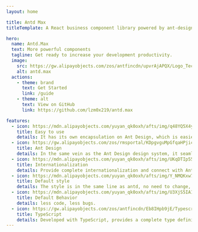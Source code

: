 ```yaml
---
layout: home

title: Antd Max
titleTemplate: A React business component library powered by ant-design.

hero:
  name: Antd.Max
  text: More powerful components
  tagline: Get ready to increase your development productivity.
  image:
    src: https://gw.alipayobjects.com/zos/antfincdn/upvrAjAPQX/Logo_Tech%252520UI.svg
    alt: antd.max
  actions:
    - theme: brand
      text: Get Started
      link: /guide
    - theme: alt
      text: View on GitHub
      link: https://github.com/lzm0x219/antd.max

features:
  - icon: https://mdn.alipayobjects.com/yuyan_qk0oxh/afts/img/q48YQ5X4ytAAAAAAAAAAAAAAFl94AQBr
    title: Easy to use
    details: It has its own encapsulation on Ant Design, which is easier to use.
  - icon: https://gw.alipayobjects.com/zos/rmsportal/KDpgvguMpGfqaHPjicRK.svg
    title: Ant Design
    details: In the same vein as the Ant Design design system, it seamlessly connects to antd projects.
  - icon: https://mdn.alipayobjects.com/yuyan_qk0oxh/afts/img/UKqDTIp55HYAAAAAAAAAAAAAFl94AQBr
    title: Internationalization
    details: Provide complete internationalization and connect with Ant Design system.
  - icon: https://mdn.alipayobjects.com/yuyan_qk0oxh/afts/img/Y_NMQKxw7OgAAAAAAAAAAAAAFl94AQBr
    title: Default style
    details: The style is in the same line as antd, no need to change, it is natural.
  - icon: https://mdn.alipayobjects.com/yuyan_qk0oxh/afts/img/U3XjS5IA1tUAAAAAAAAAAAAAFl94AQBr
    title: Default Behavior
    details: less code, less bugs.
  - icon: https://gw.alipayobjects.com/zos/antfincdn/Eb8IHpb9jE/Typescript_logo_2020.svg
    title: TypeScript
    details: Developed with TypeScript, provides a complete type definition file.
---
```

